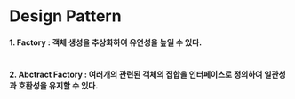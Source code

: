 # Design Pattern<br/>
#### 1. Factory : 객체 생성을 추상화하여 유연성을 높일 수 있다.

<img href="https://user-images.githubusercontent.com/28651727/159618220-e98ea740-4d8a-41ea-b5da-cc72b36f1ef0.png"></img>

#### 2. Abctract Factory : 여러개의 관련된 객체의 집합을 인터페이스로 정의하여 일관성과 호환성을 유지할 수 있다.
